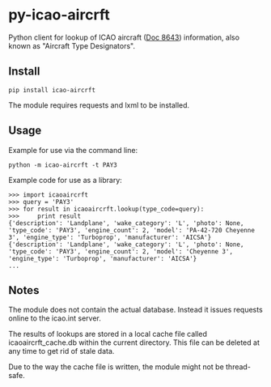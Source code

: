 py-icao-aircrft
===============

Python client for lookup of ICAO aircraft ([Doc 8643](http://www.icao.int/publications/DOC8643/Pages/default.aspx)) information, also known as "Aircraft Type Designators".

## Install

    pip install icao-aircrft

The module requires requests and lxml to be installed.

## Usage

Example for use via the command line:

    python -m icao-aircrft -t PAY3

Example code for use as a library:

    >>> import icaoaircrft
    >>> query = 'PAY3'
    >>> for result in icaoaircrft.lookup(type_code=query):
    >>>     print result
    {'description': 'Landplane', 'wake_category': 'L', 'photo': None, 'type_code': 'PAY3', 'engine_count': 2, 'model': 'PA-42-720 Cheyenne 3', 'engine_type': 'Turboprop', 'manufacturer': 'AICSA'}
	{'description': 'Landplane', 'wake_category': 'L', 'photo': None, 'type_code': 'PAY3', 'engine_count': 2, 'model': 'Cheyenne 3', 'engine_type': 'Turboprop', 'manufacturer': 'AICSA'}
	...

## Notes

The module does not contain the actual database. Instead it issues requests online to the icao.int server.

The results of lookups are stored in a local cache file called icaoaircrft_cache.db within the current directory. This file can be deleted at any time to get rid of stale data.

Due to the way the cache file is written, the module might not be thread-safe.